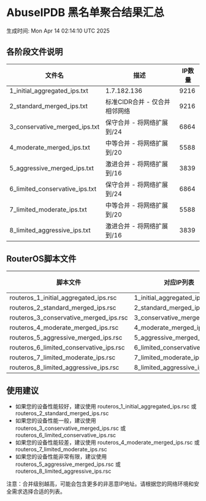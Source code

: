 # AbuseIPDB 黑名单聚合结果汇总
生成时间: Mon Apr 14 02:14:10 UTC 2025

## 各阶段文件说明

| 文件名 | 描述 | IP数量 |
|--------|------|--------|
| 1_initial_aggregated_ips.txt | 1.7.182.136 | 9216 |
| 2_standard_merged_ips.txt | 标准CIDR合并 - 仅合并相邻网络 | 9216 |
| 3_conservative_merged_ips.txt | 保守合并 - 将网络扩展到/24 | 6864 |
| 4_moderate_merged_ips.txt | 中等合并 - 将网络扩展到/20 | 5588 |
| 5_aggressive_merged_ips.txt | 激进合并 - 将网络扩展到/16 | 3839 |
| 6_limited_conservative_ips.txt | 保守合并 - 将网络扩展到/24 | 6864 |
| 7_limited_moderate_ips.txt | 中等合并 - 将网络扩展到/20 | 5588 |
| 8_limited_aggressive_ips.txt | 激进合并 - 将网络扩展到/16 | 3839 |

## RouterOS脚本文件

| 脚本文件 | 对应IP列表 | IP数量 |
|----------|------------|--------|
| routeros_1_initial_aggregated_ips.rsc | 1_initial_aggregated_ips.txt | 9216 |
| routeros_2_standard_merged_ips.rsc | 2_standard_merged_ips.txt | 9216 |
| routeros_3_conservative_merged_ips.rsc | 3_conservative_merged_ips.txt | 6864 |
| routeros_4_moderate_merged_ips.rsc | 4_moderate_merged_ips.txt | 5588 |
| routeros_5_aggressive_merged_ips.rsc | 5_aggressive_merged_ips.txt | 3839 |
| routeros_6_limited_conservative_ips.rsc | 6_limited_conservative_ips.txt | 6864 |
| routeros_7_limited_moderate_ips.rsc | 7_limited_moderate_ips.txt | 5588 |
| routeros_8_limited_aggressive_ips.rsc | 8_limited_aggressive_ips.txt | 3839 |

## 使用建议

- 如果您的设备性能较好，建议使用 routeros_1_initial_aggregated_ips.rsc 或 routeros_2_standard_merged_ips.rsc
- 如果您的设备性能一般，建议使用 routeros_3_conservative_merged_ips.rsc 或 routeros_6_limited_conservative_ips.rsc
- 如果您的设备性能较差，建议使用 routeros_4_moderate_merged_ips.rsc 或 routeros_7_limited_moderate_ips.rsc
- 如果您的设备性能非常有限，建议使用 routeros_5_aggressive_merged_ips.rsc 或 routeros_8_limited_aggressive_ips.rsc

注意：合并级别越高，可能会包含更多的非恶意IP地址。请根据您的网络环境和安全需求选择合适的列表。
